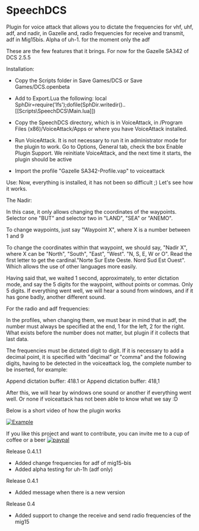 # SpeechDCS
Plugin for voice attack that allows you to dictate the frequencies for vhf, uhf, adf, and nadir, in Gazelle and, radio frequencies for receive and transmit, adf in Mig15bis.
Alpha of uh-1. for the moment only the adf

These are the few features that it brings. For now for the Gazelle SA342 of DCS 2.5.5

Installation:

- Copy the Scripts folder in Save Games/DCS or Save Games/DCS.openbeta

- Add to Export.Lua the following: local SphDir=require('lfs');dofile(SphDir.writedir()..[[Scripts\SpeechDCS\Main.lua]])

- Copy the SpeechDCS directory, which is in VoiceAttack, in /Program Files (x86)/VoiceAttack/Apps
  or where you have VoiceAttack installed.
  
- Run VoiceAttack. It is not necessary to run it in administrator mode for the plugin to work.
  Go to Options, General tab, check the box Enable Plugin Support. We reinitiate VoiceAttack, and the next time it starts, the plugin should be active

- Import the profile "Gazelle SA342-Profile.vap" to voiceattack

Use:
Now, everything is installed, it has not been so difficult ;)
Let's see how it works.

The Nadir:

In this case, it only allows changing the coordinates of the waypoints. Selector one "BUT" and selector two in "LAND", "SEA" or "ANEMO".

To change waypoints, just say "Waypoint X", where X is a number between 1 and 9

To change the coordinates within that waypoint, we should say, "Nadir X", where X can be "North", "South", "East", "West". "N, S, E, W or O". Read the first letter to get the cardinal."Norte Sur Este Oeste. Nord Sud Est Ouest". Which allows the use of other languages more easily.

Having said that, we waited 1 second, approximately, to enter dictation mode, and say the 5 digits for the waypoint, without points or commas. Only 5 digits.
If everything went well, we will hear a sound from windows, and if it has gone badly, another different sound.

For the radio and adf frequencies:

In the profiles, when changing them, we must bear in mind that in adf, the number must always be specified at the end, 1 for the left, 2 for the right.
What exists before the number does not matter, but plugin if it collects that last data.

The frequencies must be dictated digit to digit. If it is necessary to add a decimal point, it is specified with "decimal" or "comma" and the following digits,
having to be detected in the voiceattack log, the complete number to be inserted, for example:

Append dictation buffer: 418.1 or Append dictation buffer: 418,1

After this, we will hear by windows one sound or another if everything went well. Or none if voiceattack has not been able to know what we say :D

Below is a short video of how the plugin works


[![Example](http://img.youtube.com/vi/_lAqHCH1dfo/0.jpg)](https://www.youtube.com/watch?v=_lAqHCH1dfo "Example")



If you like this project and want to contribute, you can invite me to a cup of coffee or a beer    [![paypal](https://www.paypalobjects.com/en_US/i/btn/btn_donateCC_LG.gif)](https://www.paypal.com/cgi-bin/webscr?cmd=_s-xclick&hosted_button_id=9FTQ98SM9V34C&source=url)

Release 0.4.1.1
- Added change frequencies for adf of mig15-bis
- Added alpha testing for uh-1h (adf only)

Release 0.4.1
- Added message when there is a new version

Release 0.4
- Added support to change the receive and send radio frequencies of the mig15
